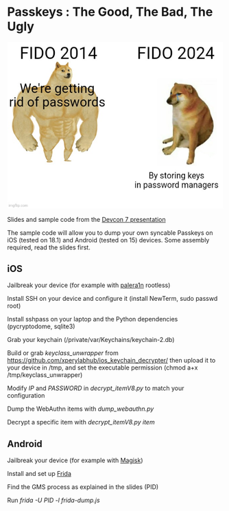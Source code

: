 # Passkeys : The Good, The Bad, The Ugly

![FIDO 2014 vs FIDO 2024](fido20142024.jpg "FIDO 2014 vs FIDO 2024")

Slides and sample code from the [Devcon 7 presentation](https://app.devcon.org/schedule/XFLPAR)

The sample code will allow you to dump your own syncable Passkeys on iOS (tested on 18.1) and Android (tested on 15) devices. Some assembly required, read the slides first. 


## iOS

Jailbreak your device (for example with [palera1n](https://palera.in/) rootless)

Install SSH on your device and configure it (install NewTerm, sudo passwd root)

Install sshpass on your laptop and the Python dependencies (pycryptodome, sqlite3)

Grab your keychain (/private/var/Keychains/keychain-2.db)

Build or grab *keyclass_unwrapper* from https://github.com/xperylabhub/ios_keychain_decrypter/ then upload it to your device in /tmp, and set the executable permission (chmod a+x /tmp/keyclass_unwrapper)

Modify *IP* and *PASSWORD* in *decrypt_itemV8.py* to match your configuration

Dump the WebAuthn items with *dump_webauthn.py*

Decrypt a specific item with *decrypt_itemV8.py item*

## Android 

Jailbreak your device (for example with [Magisk](https://github.com/topjohnwu/Magisk))

Install and set up [Frida](https://frida.re/docs/android/)

Find the GMS process as explained in the slides (PID)

Run *frida -U PID -l frida-dump.js*

